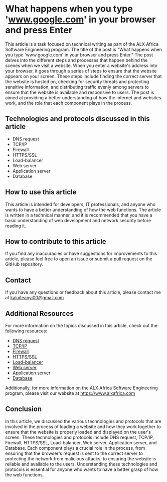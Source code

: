 # What happens when you type 'www.google.com' in your browser and press Enter

<p>This article is a task focused on technical writing as part of the ALX Africa Software Engineering program. The title of the post is "What happens when you type 'www.google.com' in your browser and press Enter." The post delves into the different steps and processes that happen behind the scenes when we visit a website. When you enter a website's address into your browser, it goes through a series of steps to ensure that the website appears on your screen. These steps include finding the correct server that the website is hosted on, checking for security threats and protecting sensitive information, and distributing traffic evenly among servers to ensure that the website is available and responsive to users. The post is aimed at providing a better understanding of how the internet and websites work, and the role that each component plays in the process.</p>

## Technologies and protocols discussed in this article

* DNS request
* TCP/IP
* Firewall
* HTTPS/SSL
* Load-balancer
* Web server
* Application server
* Database

## How to use this article
<p>
This article is intended for developers, IT professionals, and anyone who wants to have a better understanding of how the web functions. The article is written in a technical manner, and it is recommended that you have a basic understanding of web development and network security before reading it.</p>

## How to contribute to this article
<p>
If you find any inaccuracies or have suggestions for improvements to this article, please feel free to open an issue or submit a pull request on the GitHub repository.</p>

## Contact
If you have any questions or feedback about this article, please contact me at kaluifeanyi00@gmail.com

## Additional Resources

For more information on the topics discussed in this article, check out the following resources:

* [DNS request](https://en.wikipedia.org/wiki/Domain_Name_System)
* [TCP/IP](https://en.wikipedia.org/wiki/Transmission_Control_Protocol)
* [Firewall](https://en.wikipedia.org/wiki/Firewall_(computing))
* [HTTPS/SSL](https://en.wikipedia.org/wiki/HTTPS)
* [Load-balancer](https://en.wikipedia.org/wiki/Load_balancing_(computing))
* [Web server](https://en.wikipedia.org/wiki/Web_server)
* [Application server](https://en.wikipedia.org/wiki/Application_server)
* [Database](https://en.wikipedia.org/wiki/Database)

Additionally, for more information on the ALX Africa Software Engineering program, please visit our website at https://www.alxafrica.com


## Conclusion
<p>
In this article, we discussed the various technologies and protocols that are involved in the process of loading a website and how they work together to ensure that the website is properly loaded and displayed on the user's screen. These technologies and protocols include DNS request, TCP/IP, Firewall, HTTPS/SSL, Load-balancer, Web server, Application server, and Database. Each component plays a crucial role in the process, from ensuring that the browser's request is sent to the correct server to protecting the network from malicious attacks, to ensuring the website is reliable and available to the users. Understanding these technologies and protocols is essential for anyone who wants to have a better grasp of how the web functions.
</p>
